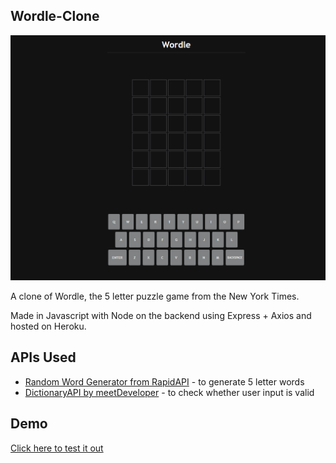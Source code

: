 ## Wordle-Clone

![Wordle-Clone Demo](./public/demo/wordle-clone.gif)

A clone of Wordle, the 5 letter puzzle game from the New York Times.

Made in Javascript with Node on the backend using Express + Axios and hosted on Heroku.

## APIs Used

- [Random Word Generator from RapidAPI](https://rapidapi.com/sheharyar566/api/random-words5/) - to generate 5 letter words
- [DictionaryAPI by meetDeveloper](https://dictionaryapi.dev/) - to check whether user input is valid

## Demo

[Click here to test it out](https://floating-sands-92511.herokuapp.com/)
